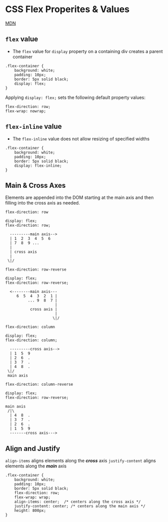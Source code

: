 # CSS Flex Properites & Values
[MDN](https://developer.mozilla.org/en-US/docs/Web/CSS/CSS_Flexible_Box_Layout/Basic_Concepts_of_Flexbox)

## ```flex``` value
* The ```flex``` value for ```display``` property on a containing div creates a parent container
```
.flex-container {
    background: white;
    padding: 10px;
    border: 5px solid black;    
    display: flex;
}
```
Applying ```display: flex;``` sets the following default property values:
```
flex-direction: row;
flex-wrap: nowrap;
``` 
## ```flex-inline``` value
* The ```flex-inline``` value does not allow resizing of specified widths
```
.flex-container {
    background: white;
    padding: 10px;
    border: 5px solid black;    
    display: flex-inline;
}
```

## Main & Cross Axes
Elements are appended into the DOM starting at the main axis and then filling into the cross axis as needed.

```flex-direction: row```

```
display: flex;
flex-direction: row;

  ---------main axis-->
  | 1  2  3  4  5  6 
  | 7  8  9 ...
  |
  | cross axis
  |
 \|/

```
```flex-direction: row-reverse```
```
display: flex;
flex-direction: row-reverse;

  <--------main axis---
     6  5  4  3  2  1 |
          ... 9  8  7 |
                      |
           cross axis |
                      |
                     \|/

```

```flex-direction: column```

```
display: flex;
flex-direction: column;

  ---------cross axis-->
  | 1  5  9 
  | 2  6  .
  | 3  7  .
  | 4  8  .
 \|/
 main axis
```
```flex-direction: column-reverse```
```
display: flex;
flex-direction: row-reverse;

main axis
 /|\         
  | 4  8  .     
  | 3  7  .      
  | 2  6  .       
  | 1  5  9              
  -------cross axis--->
```
## Align and Justify

```align-items``` aligns elements along the ***cross*** axis
```justify-content``` aligns elements along the ***main*** axis

```
.flex-container {
    background: white;
    padding: 10px;
    border: 5px solid black;    
    flex-direction: row; 
    flex-wrap: wrap;
    align-items: center;  /* centers along the cross axis */
    justify-content: center; /* centers along the main axis */
    height: 800px;
}
```

